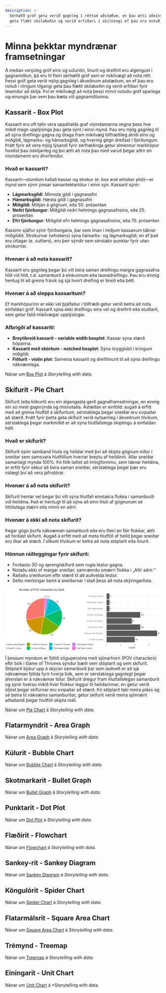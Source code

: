```yaml
---
description: >-
  Sérhæfð gröf geta verið gagnleg í réttum aðstæðum, en þau ætti aðeins að nota sparlega þar sem þau 
  geta flækt skilaboðin og verið erfiðari í skilningi ef þau eru notuð rangt.
---
```


# Minna þekktar myndrænar framsetningar

Á meðan venjuleg gröf eins og súluritin, línurit og dreifirit eru algengust í gagnamiðlun, þá eru
til fleiri sérhæfð gröf sem er mikilvægt að nota rétt. Þessi gröf geta verið mjög gagnleg í ákveðnum
aðstæðum, en ef þau eru notuð í röngum tilgangi geta þau flækt skilaboðin og verið erfiðari fyrir
lesendur að skilja. Því er mikilvægt að nota þessi minni notuðu gröf sparlega og einungis þar sem
þau bæta við gagnamiðlunina.

## Kassarit - Box Plot

Kassarit eru oft talin vera uppáhalds graf vísindamanna vegna þess hve mikið magn upplýsinga þau
geta sýnt í einni mynd. Þau eru mjög gagnleg til að sýna dreifingu gagna og draga fram mikilvæg
tölfræðileg atriði eins og miðgildi, lágmarks- og hámarksgildi, og hvernig gögn dreifast í
fjórðungum. Þrátt fyrir að vera mjög lýsandi fyrir sérfræðinga getur almennur markhópur fundist þau
óskiljanleg og því ætti að nota þau með varúð þegar aðrir en vísindamenn eru áhorfendur.

### Hvað er kassarit?

Kassarit—stundum kallað kassar og strokur (e. box and whisker plot)—er mynd sem sýnir ýmsar
samantektartölur í einni sýn. Kassarit sýnir:

- **Lágmarksgildi**: Minnsta gildi í gagnasafni
- **Hámarksgildi**: Hæsta gildi í gagnasafni
- **Miðgildi**: Miðjan á gögnum, eða 50. prósentan
- **Neðri fjórðungur**: Miðgildi neðri helmings gagnasafnsins, eða 25. prósentan
- **Efri fjórðungur**: Miðgildi efri helmings gagnasafnsins, eða 75. prósentan

Kassinn sjálfur sýnir fjórðungana, þar sem línan í miðjum kassanum táknar miðgildið. Strokurnar
(whiskers) sýna hámarks- og lágmarksgildi, en ef það eru útlagar (e. outliers), eru þeir sýndir sem
sérstakir punktar fyrir utan strokurnar.

### Hvenær á að nota kassarit?

Kassarit eru gagnleg þegar þú vilt bera saman dreifingu margra gagnasafna hlið við hlið, t.d.
samanburð á einkunnum eða launadreifingu. Þau eru einnig hentug til að greina frávik og sjá hvort
dreifing er breið eða þétt.

### Hvenær á að sleppa kassaritum?

Ef markhópurinn er ekki vel þjálfaður í tölfræði getur verið betra að nota einfaldari gröf. Kassarit
sýna ekki dreifingu eins vel og dreifirit eða stuðlarit, sem getur falið mikilvægar upplýsingar.

### Afbrigði af kassariti:

- **Breytibreið kassarit - variable width boxplot**: Kassar sýna stærð hópanna.
- **Kassarit með skörðum - notched boxplot**: Sýna öryggisbil í kringum miðgildi.
- **Fiðlurit - violin plot**: Sameina kassarit og dreifilínurit til að sýna dreifingu nákvæmlega.

Nánar um [Box Plot](https://www.storytellingwithdata.com/blog/what-is-a-boxplot) á *Storytelling
with data.*

## Skífurit - Pie Chart

Skífurit (eða kökurit) eru ein algengasta gerð gagnaframsetningar, en einnig ein sú mest
gagnrýnda og misnotaða. Ástæðan er einföld: augað á erfitt með að greina hlutföll á skífuritum,
sérstaklega þegar sneiðar eru svipaðar að stærð. Þrátt fyrir þetta geta skífurit verið nytsamleg í
ákveðnum tilvikum, sérstaklega þegar markmiðið er að sýna hlutfallslega skiptingu á einfaldan hátt.

### Hvað er skífurit?

Skífurit sýnir samband hluta og heildar með því að skipta gögnum niður í sneiðar sem samsvara
hlutföllum hverrar breytu af heildinni. Allar sneiðar samanlagt mynda 100%. Þó fólk laðist að
hringforminu, sem táknar heildina, er erfitt fyrir okkur að bera saman sneiðar, sérstaklega þegar
þær eru nálægt því að vera jafnstórar.

### Hvenær á að nota skífurit?

Skífurit hentar vel þegar þú vilt sýna hlutfall einstakra flokka í samanburði við heildina. Það er
hentugt til að sýna að einn hluti af gögnunum sé tiltölulega stærri eða minni en aðrir.

### Hvenær á ekki að nota skífurit?

Þegar gögn þurfa nákvæman samanburð eða eru fleiri en fáir flokkar, ætti að forðast skífurit. Augað
á erfitt með að meta hlutföll af heild þegar sneiðar eru líkar að stærð. Í slíkum tilvikum er betra
að nota stöplarit eða línurit.

### Hönnun ráðleggingar fyrir skífurit:

- Forðastu 3D og sprengiskífurit sem rugla lestur gagna.
- Notaðu ekki of margar sneiðar; samræmdu smærri flokka í „Allir aðrir.“
- Raðaðu sneiðunum eftir stærð til að auðvelda lestur.
- Settu merkingar beint á sneiðarnar í stað þess að nota skýringarlista.

![Fjöldi sögumanna eftir bókum í GOT sem skífurit og stöplarit](figures/piechart_vs_barchart.png)

Í þessum myndum er fjöldi sögupersóna með sjónarhorn (POV characters) eftir bók í Game of Thrones
sýndur bæði sem stöplarit og sem skífurit. Stöplarit býður upp á skýran samanburð þar sem auðvelt er
að sjá nákvæman fjölda fyrir hverja bók, sem er sérstaklega gagnlegt þegar áherslan er á nákvæmar
tölur. Skífurit dregur fram hlutfallslegan samanburð og sýnir hversu mikið hver flokkur leggur til
heildarinnar, en getur verið óljóst þegar skífurnar eru svipaðar að stærð. Þó stöplarit taki meira
pláss og sé betra til nákvæms samanburðar, getur skífurit verið meira sjónrænt aðlaðandi þegar
hlutföll skipta máli.

Nánar um [Pie Chart](http://www.storytellingwithdata.com/blog/2020/5/14/what-is-a-pie-chart) á
*Storytelling with data.*

## Flatarmyndrit - Area Graph

Nánar um [Area Graph](https://www.storytellingwithdata.com/blog/2020/4/9/what-is-an-area-graph) á
*Storytelling with data.*

## Kúlurit - Bubble Chart

Nánar um [Bubble Chart](https://www.storytellingwithdata.com/blog/2021/5/11/what-is-a-bubble-chart)
á *Storytelling with data.*

## Skotmarkarit - Bullet Graph

Nánar um [Bullet Graph](https://www.storytellingwithdata.com/blog/what-is-a-bullet-graph) á
*Storytelling with data.*

## Punktarit - Dot Plot

Nánar um [Dot Plot](http://www.storytellingwithdata.com/blog/2020/12/9/what-is-a-dot-plot) á
*Storytelling with data.*

## Flæðirit - Flowchart

Nánar um [Flowchart](https://www.storytellingwithdata.com/blog/what-is-a-flowchart) á *Storytelling
with data.*

## Sankey-rit - Sankey Diagram

Nánar um [Sankey Diagram](https://www.storytellingwithdata.com/blog/what-is-a-sankey-diagram) á
*Storytelling with data.*

## Köngulórit - Spider Chart

Nánar um [Spider Chart](https://www.storytellingwithdata.com/blog/2021/8/31/what-is-a-spider-chart)
á *Storytelling with data.*

## Flatarmálsrit - Square Area Chart

Nánar um [Square Area Chart](https://www.storytellingwithdata.com/blog/what-is-a-square-area-chart)
á *Storytelling with data.*

## Trémynd - Treemap

Nánar um [Treemap](https://www.storytellingwithdata.com/blog/what-is-a-treemap) á *Storytelling with
data.*

## Einingarit - Unit Chart

Nánar um [Unit Chart](https://www.storytellingwithdata.com/blog/what-is-a-unit-chart) á
*Storytelling with data.